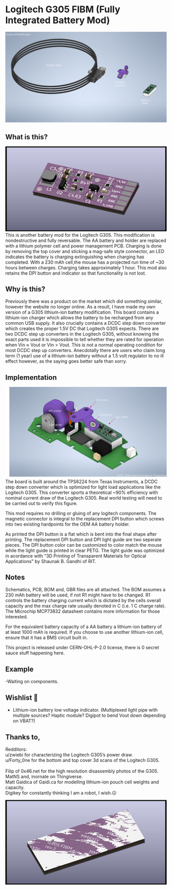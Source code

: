 # Logitech G305 FIBM (Fully Integrated Battery Mod)

![G305_lipo_PMIC.png](/Resources/PNG/Scope_of_modification.png)

## What is this?
![G305_lipo_PMIC.png](/Resources/PNG/G305_lipo_PMIC_F_2a.png)
  This is another battery mod for the Logitech G305. This modification is nondestructive and fully reversable.  The AA battery and holder are replaced with a lithium polymer
cell and power management PCB.  Charging is done by removing the top cover and sticking a mag-safe style connector, an LED indicates the battery is charging 
extinguishing when charging has completed. With a 230 mAh cell,the mouse has a projected run time of ~30 hours between charges. Charging takes approximately 
1 hour.  This mod also retains the DPI button and indicator so that functionality is not lost.  

## Why is this?
  Previously there was a product on the market which did something similar, however the website no longer online.  As a result, I have made my own version of a G305
lithium-ion battery modification.  This board contains a lithium-ion charger which allows the battery to be recharged from any common USB supply.  It also crucially contains 
a DCDC step down converter which creates the proper 1.5V DC that Logitech G305 expects.  There are two DCDC step up converters in the Logitech G305, without knowing the 
exact parts used it is impossible to tell whether they are rated for operation when Vin ≈ Vout or Vin > Vout.  This is not a normal operating condition for most DCDC step up converters.
Anecdotally there are users who claim long term (1 year) use of a lithium-ion battery without a 1.5 volt regulator to no ill effect however, as the saying goes better safe than sorry.

## Implementation
![G305_lipo_PMIC.png](/Resources/PNG/g305_FBIM_mockup_point.png)
  The board is built around the TPS6224 from Texas Instruments, a DCDC step down converter which is optimized for light load applications like the Logitech G305.  This converter sports a theoretical ~90% efficiency with nominal current draw of the Logitech G305.  Real world testing will need to be carried out to verify this figure.

  This mod requires no drilling or gluing of any logitech components. The magnetic connector is integral to the replacement DPI button which screws into two existing hardpoints for the OEM AA battery holder.  
  
  As printed the DPI button is a flat which is bent into the final shape after printing.  The 
replacement DPI button and DPI light guide are two seperate pieces. The DPI button color can be customized to color match the mouse while the light guide is printed in clear PETG. The light guide was optimized in acordance with "3D Printing of Transparent Materials for Optical Applications" by Shaunak B. Gandhi of RIT.

## Notes
  Schematics, PCB, BOM and, GBR files are all attached.  The BOM assumes a 230 mAh battery will be used, if not R1 might have to be changed.  R1 controls the battery charging 
current which is dictated by the cells overall capacity and the max charge rate usually denoted in C (i.e. 1 C charge rate). The Microchip MCP73832 datasheet contains more information 
for those interested. 

For the equivalent battery capacity of a AA battery a lithium-ion battery of at least 1000 mAh is required.  If you choose to use another lithium-ion cell, ensure that it has a BMS circuit built in.

  This project is released under CERN-OHL-P-2.0 license, there is 0 secret sauce stuff happening here.

## Example
  -Waiting on components.

## Wishlist 🔮
- Lithium-ion battery low voltage indicator. (Multiplexed light pipe with multiple sources? Haptic module? Digipot to bend Vout down depending on VBAT?)

## Thanks to, 
Redditors:<br>
u/zwiebi for characterizing the Logitech G305’s power draw.<br>
u/Forty_0ne for the bottom and top cover 3d scans of the Logitech G305.<br>
<br>
Filip of 0x46.net for the high resolution disassembly photos of the G305.<br>
MatNS and, inornate on Thingiverse.<br>
Matt Gaidica of Gaidi.ca for modelling lithium-ion pouch cell weights and capacity.<br>
Digikey for constantly thinking I am a robot, I wish.😖<br>

![G305_lipo_PMIC_B.png](/Resources/PNG/G305_lipo_PMIC_B_2a.png)

